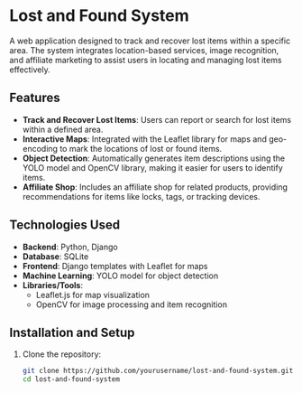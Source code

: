
# Lost and Found System

A web application designed to track and recover lost items within a specific area. The system integrates location-based services, image recognition, and affiliate marketing to assist users in locating and managing lost items effectively.

## Features
- **Track and Recover Lost Items**: Users can report or search for lost items within a defined area.
- **Interactive Maps**: Integrated with the Leaflet library for maps and geo-encoding to mark the locations of lost or found items.
- **Object Detection**: Automatically generates item descriptions using the YOLO model and OpenCV library, making it easier for users to identify items.
- **Affiliate Shop**: Includes an affiliate shop for related products, providing recommendations for items like locks, tags, or tracking devices.

## Technologies Used
- **Backend**: Python, Django
- **Database**: SQLite
- **Frontend**: Django templates with Leaflet for maps
- **Machine Learning**: YOLO model for object detection
- **Libraries/Tools**: 
  - Leaflet.js for map visualization
  - OpenCV for image processing and item recognition

## Installation and Setup
1. Clone the repository:
   ```bash
   git clone https://github.com/yourusername/lost-and-found-system.git
   cd lost-and-found-system
